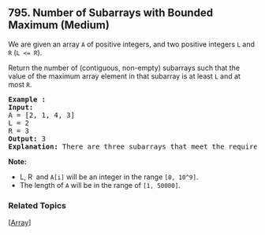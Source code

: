 <!--|This file generated by command(leetcode description); DO NOT EDIT.    |-->
<!--+----------------------------------------------------------------------+-->
<!--|@author    Openset <openset.wang@gmail.com>                           |-->
<!--|@link      https://github.com/openset                                 |-->
<!--|@home      https://github.com/openset/leetcode                        |-->
<!--+----------------------------------------------------------------------+-->

## 795. Number of Subarrays with Bounded Maximum (Medium)

<p>We are given an array <code>A</code> of positive integers, and two positive integers <code>L</code> and <code>R</code> (<code>L &lt;= R</code>).</p>

<p>Return the number of (contiguous, non-empty) subarrays such that the value of the maximum array element in that subarray is at least <code>L</code> and at most <code>R</code>.</p>

<pre>
<strong>Example :</strong>
<strong>Input:</strong> 
A = [2, 1, 4, 3]
L = 2
R = 3
<strong>Output:</strong> 3
<strong>Explanation:</strong> There are three subarrays that meet the requirements: [2], [2, 1], [3].
</pre>

<p><strong>Note:</strong></p>

<ul>
	<li>L, R&nbsp; and <code>A[i]</code> will be an integer in the range <code>[0, 10^9]</code>.</li>
	<li>The length of <code>A</code> will be in the range of <code>[1, 50000]</code>.</li>
</ul>


### Related Topics
[[Array](https://github.com/openset/leetcode/tree/master/tag/array/README.md)] 